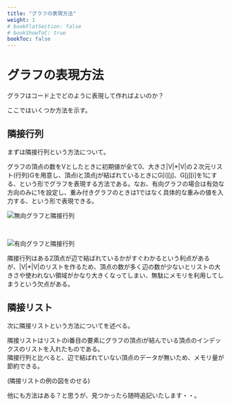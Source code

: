 ```yaml
---
title: "グラフの表現方法"
weight: 1
# bookFlatSection: false
# bookShowToC: true
bookToc: false
---
```


# グラフの表現方法

グラフはコード上でどのように表現して作ればよいのか？

ここではいくつか方法を示す。

## 隣接行列

まずは隣接行列という方法について。

グラフの頂点の数をVとしたときに初期値が全て0、大きさ|V|*|V|の２次元リスト(行列)Gを用意し、頂点iと頂点jが結ばれているときにG[i][j]、G[j][i]を1にする、という形でグラフを表現する方法である。なお、有向グラフの場合は有効な方向のみに1を設定し、重み付きグラフのときは1ではなく具体的な重みの値を入力する、という形で表現できる。

![無向グラフと隣接行列](/img/procon/graph1.png)

<br>

![有向グラフと隣接行列](/img/procon/graph2.png)

隣接行列はある2頂点が辺で結ばれているかがすぐわかるという利点があるが、|V|*|V|のリストを作るため、頂点の数が多く辺の数が少ないとリストの大きさや使われない領域がかなり大きくなってしまい、無駄にメモリを利用してしまうという欠点がある。


## 隣接リスト

次に隣接リストという方法についてを述べる。

隣接リストはリストのi番目の要素にグラフの頂点iが結んでいる頂点のインデックスのリストを入れたものである。  
隣接行列と比べると、辺で結ばれていない頂点のデータが無いため、メモリ量が節約できる。

(隣接リストの例の図をのせる)


他にも方法はある？と思うが、見つかったら随時追記いたします・・。
